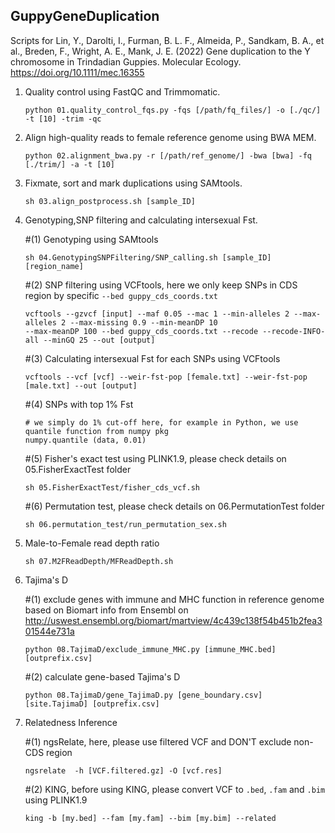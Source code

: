## GuppyGeneDuplication
Scripts for Lin, Y., Darolti, I., Furman, B. L. F., Almeida, P., Sandkam, B. A., et al., Breden, F., Wright, A. E., Mank, J. E. (2022) Gene duplication to the Y chromosome in Trindadian Guppies. Molecular Ecology. https://doi.org/10.1111/mec.16355

1. Quality control using FastQC and Trimmomatic.
   ```
   python 01.quality_control_fqs.py -fqs [/path/fq_files/] -o [./qc/] -t [10] -trim -qc
   ```

2. Align high-quality reads to female reference genome using BWA MEM.
   ```
   python 02.alignment_bwa.py -r [/path/ref_genome/] -bwa [bwa] -fq [./trim/] -a -t [10]
   ```

3. Fixmate, sort and mark duplications using SAMtools.
   ```
   sh 03.align_postprocess.sh [sample_ID]
   ```

4. Genotyping,SNP filtering and calculating intersexual Fst. 

    #(1) Genotyping using SAMtools
    ```
    sh 04.GenotypingSNPFiltering/SNP_calling.sh [sample_ID] [region_name]
    ```

    #(2) SNP filtering using VCFtools, here we only keep SNPs in CDS region by specific `--bed guppy_cds_coords.txt`
    ```
    vcftools --gzvcf [input] --maf 0.05 --mac 1 --min-alleles 2 --max-alleles 2 --max-missing 0.9 --min-meanDP 10 
    --max-meanDP 100 --bed guppy_cds_coords.txt --recode --recode-INFO-all --minGQ 25 --out [output]
    ```

    #(3) Calculating intersexual Fst for each SNPs using VCFtools
    ```
    vcftools --vcf [vcf] --weir-fst-pop [female.txt] --weir-fst-pop [male.txt] --out [output]
    ```
    
    #(4) SNPs with top 1% Fst 
    ```
    # we simply do 1% cut-off here, for example in Python, we use quantile function from numpy pkg
    numpy.quantile (data, 0.01) 
    ```

    #(5) Fisher's exact test using PLINK1.9, please check details on 05.FisherExactTest folder
    ```
    sh 05.FisherExactTest/fisher_cds_vcf.sh
    ```

    #(6) Permutation test, please check details on 06.PermutationTest folder
    ```
    sh 06.permutation_test/run_permutation_sex.sh
    ``` 

5. Male-to-Female read depth ratio 
   ```
   sh 07.M2FReadDepth/MFReadDepth.sh
   ```

6. Tajima's D

    #(1) exclude genes with immune and MHC function in reference genome based on Biomart info from Ensembl on          
    http://uswest.ensembl.org/biomart/martview/4c439c138f54b451b2fea301544e731a
    ```
    python 08.TajimaD/exclude_immune_MHC.py [immune_MHC.bed] [outprefix.csv] 
    ```
    
    #(2) calculate gene-based Tajima's D
    ```
    python 08.TajimaD/gene_TajimaD.py [gene_boundary.csv] [site.TajimaD] [outprefix.csv]
    ```

7. Relatedness Inference 

    #(1) ngsRelate, here, please use filtered VCF and DON'T exclude non-CDS region
    ```
    ngsrelate  -h [VCF.filtered.gz] -O [vcf.res]
    ```

    #(2) KING, before using KING, please convert VCF to `.bed`, `.fam` and `.bim` using PLINK1.9 
    ```
    king -b [my.bed] --fam [my.fam] --bim [my.bim] --related
    ```

